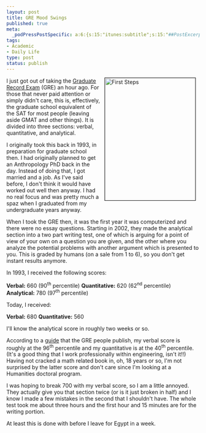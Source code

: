 ```yaml
--- 
layout: post
title: GRE Mood Swings
published: true
meta: 
  _podPressPostSpecific: a:6:{s:15:"itunes:subtitle";s:15:"##PostExcerpt##";s:14:"itunes:summary";s:15:"##PostExcerpt##";s:15:"itunes:keywords";s:17:"##WordPressCats##";s:13:"itunes:author";s:10:"##Global##";s:15:"itunes:explicit";s:2:"No";s:12:"itunes:block";s:2:"No";}
tags: 
- Academic
- Daily Life
type: post
status: publish
---
```

<a href="http://www.flickr.com/photos/albill/2894203246/" title="First Steps by albill, on Flickr"><img src="http://farm3.static.flickr.com/2274/2894203246_5fb96e42c2.jpg" width="236" height="320" align="right" border="1" hspace="10" alt="First Steps" /></a> I just got out of taking the <a href="http://www.ets.org/gre/">Graduate Record Exam</a> (GRE) an hour ago. For those that never paid attention or simply didn't care, this is, effectively, the graduate school equivalent of the SAT for most people (leaving aside GMAT and other things). It is divided into three sections: verbal, quantitative, and analytical. 

I originally took this back in 1993, in preparation for graduate school then. I had originally planned to get an Anthropology PhD back in the day. Instead of doing that, I got married and a job. As I've said before, I don't think it would have worked out well then anyway. I had no real focus and was pretty much a spaz when I graduated from my undergraduate years anyway.

When I took the GRE then, it was the first year it was computerized and there were no essay questions. Starting in 2002, they made the analytical section into a two part writing test, one of which is arguing for a point of view of your own on a question you are given, and the other where you analyze the potential problems with another argument which is presented to you. This is graded by humans (on a sale from 1 to 6), so you don't get instant results anymore.

In 1993, I received the following scores:

<strong>Verbal:</strong> 660 (90<sup>th</sup> percentile)
<strong>Quantitative:</strong> 620 (62<sup>nd</sup> percentile)
<strong>Analytical:</strong> 780 (97<sup>th</sup> percentile) 

Today, I received:

<strong>Verbal:</strong> 680
<strong>Quantitative:</strong> 560

I'll know the analytical score in roughly two weeks or so.

According to a <a href="http://www.ets.org/Media/Tests/GRE/pdf/994994.pdf">guide</a> that the GRE people publish, my verbal score is roughly at the 96<sup>th</sup> percentile and my quantitative is at the 40<sup>th</sup> percentile. (It's a good thing that I work professionally within engineering, isn't it!!) Having not cracked a math related book in, oh, 18 years or so, I'm not surprised by the latter score and don't care since I'm looking at a Humanities doctoral program.

I was hoping to break 700 with my verbal score, so I am a little annoyed. They actually give you that section twice (or is it just broken in half) and I know I made a few mistakes in the second that I shouldn't have. The whole test took me about three hours and the first hour and 15 minutes are for the writing portion. 

At least this is done with before I leave for Egypt in a week.
